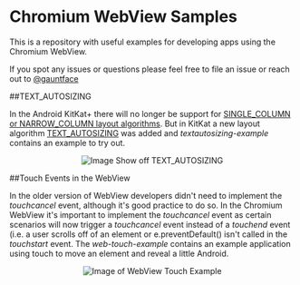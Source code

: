 Chromium WebView Samples
===========================

This is a repository with useful examples for developing apps using the Chromium WebView.

If you spot any issues or questions please feel free to file an issue or reach out to [@gauntface](http://www.twitter.com/gauntface)

##TEXT_AUTOSIZING

In the Android KitKat+ there will no longer be support for [SINGLE_COLUMN or NARROW_COLUMN layout algorithms](http://developer.android.com/reference/android/webkit/WebSettings.LayoutAlgorithm.html). But in KitKat a new layout algorithm [TEXT_AUTOSIZING](http://developer.android.com/reference/android/webkit/WebSettings.LayoutAlgorithm.html) was added and *textautosizing-example* contains an example to try out.

<p style="text-align: center">
<img src="http://i.imgur.com/03c0isb.png" alt="Image Show off TEXT_AUTOSIZING" />
</p>

##Touch Events in the WebView

In the older version of WebView developers didn't need to implement the *touchcancel* event, although it's good practice to do so. In the Chromium WebView it's important to implement the *touchcancel* event as certain scenarios will now trigger a *touchcancel* event instead of a *touchend* event (i.e. a user scrolls off of an element or e.preventDefault() isn't called in the *touchstart* event. The *web-touch-example* contains an example application using touch to move an element and reveal a little Android.

<p style="text-align: center">
<img src="http://i.imgur.com/ffz4gkV.png" alt="Image of WebView Touch Example" />
</p>
